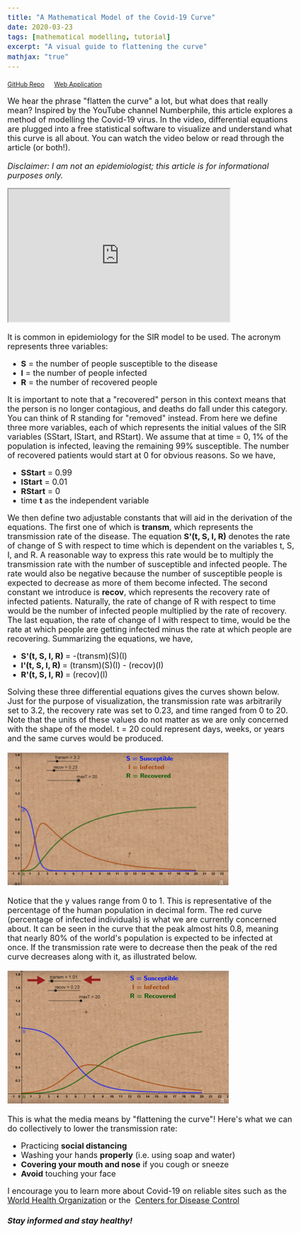 ```yaml
---
title: "A Mathematical Model of the Covid-19 Curve"
date: 2020-03-23
tags: [mathematical modelling, tutorial]
excerpt: "A visual guide to flattening the curve"
mathjax: "true"
---
```

<span style="font-size: 14px;">
    <a href="https://github.com/candaceng/covid-model">GitHub Repo</a> &emsp;
    <a href="https://stupefied-mcnulty-6a906f.netlify.com">Web Application</a> &emsp;
</span>
<body className="container" style="font-size: 18px;">
    <p>
        We hear the phrase "flatten the curve" a lot, but what does that really mean? Inspired by the YouTube channel Numberphile, this article explores a 
        method of modelling the Covid-19 virus. In the video, differential equations are plugged into a free statistical software to visualize and 
        understand what this curve is all about. You can watch the video below or read through the article (or both!).
        <br><br><i>Disclaimer: I am not an epidemiologist; this article is for informational purposes only.</i>
    </p>
    <iframe width="500" height="300"
        src="https://www.youtube.com/embed/k6nLfCbAzgo">
    </iframe>
    <br>
    <p>
        It is common in epidemiology for the SIR model to be used. The acronym represents three variables: 
        <ul>
            <li><b>S</b> = the number of people susceptible to the disease</li>
            <li><b>I</b> = the number of people infected</li>
            <li><b>R</b> = the number of recovered people</li>
        </ul>
        It is important to note that a "recovered" person in this context means that the person is no longer contagious, and deaths do fall under this category.
        You can think of R standing for "removed" instead. From here we define three more variables, each of which represents the initial values of the SIR 
        variables (SStart, IStart, and RStart). We assume that at time = 0, 1% of the population is infected, leaving the remaining 99% susceptible. The number
        of recovered patients would start at 0 for obvious reasons. So we have,   
        <ul>
            <li><b>SStart</b> = 0.99</li>
            <li><b>IStart</b> = 0.01</li>
            <li><b>RStart</b> = 0</li>
            <li>time <b>t</b> as the independent variable</li>
        </ul>
        We then define two adjustable constants that will aid in the derivation of the equations. The first one of which is <b>transm</b>, 
        which represents the transmission rate of the disease. The equation <b>S'(t, S, I, R)</b> denotes the rate of change of S with respect 
        to time which is dependent on the variables t, S, I, and R. A reasonable way to express this rate would be to multiply the transmission rate with the 
        number of susceptible and infected people. The rate would also be negative because the number of susceptible people is expected to decrease as more
        of them become infected. The second constant we introduce is <b> recov</b>, which represents the recovery rate of infected patients.
        Naturally, the rate of change of R with respect to time would be the number of infected people multiplied by the rate of recovery. The last equation,
        the rate of change of I with respect to time, would be the rate at which people are getting infected minus the rate at which people are recovering.
        Summarizing the equations, we have,      
        <ul>
            <li><b>S'(t, S, I, R) </b>= -(transm)(S)(I)</li>
            <li><b>I'(t, S, I, R) </b>= (transm)(S)(I) - (recov)(I)</li>
            <li><b>R'(t, S, I, R) </b>= (recov)(I)</li>
        </ul>
        Solving these three differential equations gives the curves shown below. Just for the purpose of visualization, the transmission rate was arbitrarily
        set to 3.2, the recovery rate was set to 0.23, and time ranged from 0 to 20. Note that the units of these values do not matter as we are only concerned 
        with the shape of the model. t = 20 could represent days, weeks, or years and the same curves would be produced.
        <br><br>
        <img class="center" src="/images/graph-1.png" alt="" height="300" width="500">
        <br><br>
        Notice that the y values range from 0 to 1. This is representative of the percentage of the human population in decimal form. The red curve (percentage of 
        infected individuals) is what we are currently concerned about. It can be seen in the curve that the peak almost hits 0.8, meaning that nearly 80% of 
        the world's population is expected to be infected at once. If the transmission rate were to decrease then the peak of the red curve decreases along with it,
        as illustrated below. 
        <br><br>
        <img class="center" src="/images/graph-2.png" alt="" height="300" width="500">
        <br><br>
        This is what the media means by "flattening the curve"! Here's what we can do collectively to lower the transmission rate:       
        <ul>
            <li>Practicing <b>social distancing</b></li>
            <li>Washing your hands <b>properly</b> (i.e. using soap and water)</li>
            <li><b>Covering your mouth and nose</b> if you cough or sneeze</li>
            <li><b>Avoid</b> touching your face</li>
        </ul>
        I encourage you to learn more about Covid-19 on reliable sites such as the <a href="https://www.who.int/">World Health Organization</a> or the&nbsp;
        <a href="https://www.cdc.gov/">Centers for Disease Control</a>
    </p>
    <h5 class="center">Stay informed and stay healthy!</h5>
</body>
